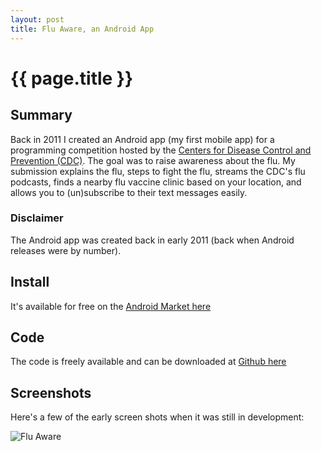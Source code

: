 ```yaml
---
layout: post
title: Flu Aware, an Android App
---
```


# {{ page.title }}

## Summary

Back in 2011 I created an Android app (my first mobile app) for a programming competition hosted by the [Centers for Disease Control and Prevention (CDC)](https://www.cdc.gov). The goal was to raise awareness about the flu. My submission explains the flu, steps to fight the flu, streams the CDC's flu podcasts, finds a nearby flu vaccine clinic based on your location, and allows you to (un)subscribe to their text messages easily.

### Disclaimer

The Android app was created back in early 2011 (back when Android releases were by number).

## Install

It's available for free on the [Android Market here](https://market.android.com/details?id=com.wliu.cdcfluaware&amp;feature=search_result)

## Code

The code is freely available and can be downloaded at [Github here](https://github.com/WilliamQLiu/android-java-examples/tree/master/fluaware)

## Screenshots

Here's a few of the early screen shots when it was still in development:

![Flu
Aware](https://github.com/WilliamQLiu/android-java-examples/blob/master/docs/flu_aware.png)

